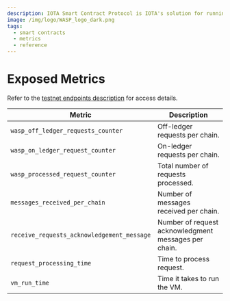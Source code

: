 ```yaml
---
description: IOTA Smart Contract Protocol is IOTA's solution for running smart contracts on top of the IOTA _tangle_.
image: /img/logo/WASP_logo_dark.png
tags:
  - smart contracts
  - metrics
  - reference
---
```


# Exposed Metrics

Refer to the [testnet endpoints description](/build/networks-endpoints/#testnet-evm) for access details.

| Metric                                     | Description                                          |
| ------------------------------------------ | ---------------------------------------------------- |
| `wasp_off_ledger_requests_counter`         | Off-ledger requests per chain.                       |
| `wasp_on_ledger_request_counter`           | On-ledger requests per chain.                        |
| `wasp_processed_request_counter`           | Total number of requests processed.                  |
| `messages_received_per_chain`              | Number of messages received per chain.               |
| `receive_requests_acknowledgement_message` | Number of request acknowledgment messages per chain. |
| `request_processing_time`                  | Time to process request.                             |
| `vm_run_time`                              | Time it takes to run the VM.                         |

